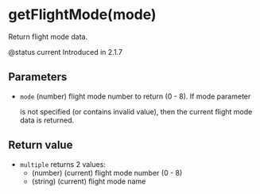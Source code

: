 # getFlightMode(mode)

Return flight mode data.

@status current Introduced in 2.1.7

## Parameters

*   `mode` (number) flight mode number to return (0 - 8). If mode parameter

    is not specified (or contains invalid value), then the current flight mode data is returned.

## Return value

* `multiple` returns 2 values:
  * (number) (current) flight mode number (0 - 8)
  * (string) (current) flight mode name
